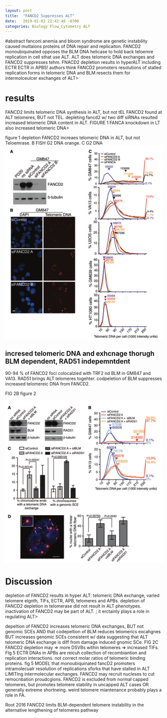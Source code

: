 ```yaml
---
layout: post
title:  "FANCD2 Suppresses ALT"
date:   2019-01-03 22:42:40 -0700
categories: Biology Flow_Cytometry ALT
---
```

#abstract
fanconi anemia and bloom syndrome are genetic instability caused muttaions proteins of DNA repair and replicaiton.
FANCD2 monoubiquinated opposes the BLM DNA helicase to hold back teloemre replication in cell sthat use ALT.
ALT does telomeric DNA exchanges and FANCD2 suppresses tehm.
FNACD2 depletion results in hyperALT including ECTR ECTR in APBS!
authors think FANCD2 promoters resolutions of stalled replication forms in telomeric DNA and BLM resects them for intermolceulcer exchanges of ALT>


# results
FANCD2 limits telomeric DNA synthesis in ALT, but not tEL
FANCD2 found at ALT telomeres, BUT not TEL.
depleting fancd2 w/ two diff siRNAs resulted increased telomeric DNA content in ALT.
FIGURE 1
FANCA knockdown in LT also increased telomeric DNA>

figure 1
depletion FANCD2 increaes telomeric DNA in ALT, but not Teloemrase.
B FISH G2 DNA orange. C G2 DNA
![FANCD2_Suppresses_ALT](/assets/FANCD2_Suppresses_ALT/FANCD2_Suppresses_ALT.png)
## incresed telomeric DNA and exhcnage thorugh BLM dependent, RAD51 indepemntdent
90-94 % of FANCD2 foci colocalzied with TRF2 nd BLM in GM847 and VA13. RAD51 brings ALT telomeres togehter.
codpeletion of BLM suppresses increased telomereic DNA from FANCD2.


FIG 2B
figure 2

![FANCD2_RAD51_Suppresses_ALT](/assets/FANCD2_Suppresses_ALT/FANCD2_RAD51_Suppresses_ALT.png)

# Discussion
depletion of FANCD2 results in hyper ALT: telomeric DNA exchange, varied telomere elgnth, TIFs, ECTR, APB, telomeres and APBs. depletion of FANCD2 depletion in telomerase did not result in ALT phenotypes. inactivation of FANCD2 may be part of ALT. ; it erctainly plays a role in regulating ALT>

depeltion of FANCD2 increases telomeric DNA exchanges, BUT not genomic SCEs AND that codepeltion of BLM reduces telomerics excahgnes BUT increases genomic SCEs consistent w/ data suggesting that ALT telomeric DNA exchange is diff from damage induced gnomic SCe.
FIG 2C
FANCD2 depletion may => more DSVBs within telomeres => increased TIFs.
FIg 5
ECTR DNAs in APBs are reicuh collection of recombiantion and replication interactions.
not correct molar ratios of telomeric binding proteins.
fig 5
MODEL that monoubiquinated fancD2 promoters intramolecualr resolution of replications sforks that have stalled in ALT LIMITIng intermolecular exchanges. FANCD2 may recruit nucleses to cut remocnbation proudcgions.
FANCD2 is excluded from normal capped telomeres, but promotes telomere stability in uncapped ALT cases OR generally extreme shortneing. weird telomere miantenance probably plays a role in FA.



Root 2016 FANCD2 limits BLM-dependent telomere instability in the alternative lengthening of telomeres pathway
